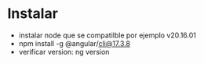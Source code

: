 # Instalar
- instalar node que se compatilble por ejemplo v20.16.01
- npm install -g @angular/cli@17.3.8
- verificar version: ng version